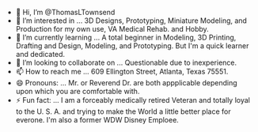 - 👋 Hi, I’m @ThomasLTownsend
- 👀 I’m interested in ... 3D Designs, Prototyping, Miniature Modeling, and Production for my own use, VA Medical Rehab. and Hobby.  
- 🌱 I’m currently learning ... A total beginner in Modeling, 3D Printing, Drafting and Design, Modeling, and Prototyping.  But I'm a quick learner and dedicated.  
- 💞️ I’m looking to collaborate on ... Questionable due to inexperience.  
- 📫 How to reach me ... 609 Ellington Street, Atlanta, Texas 75551.  
- 😄 Pronouns: ... Mr. or Reverend Dr. are both appplicable depending upon which you are comfortable with.  
- ⚡ Fun fact: ... I am a forceably medically retired Veteran and totally loyal to the U. S. A. and trying to make the World a little better place for everone.  I'm also a former WDW Disney Emploee.  

<!--- Thank you for putting up with my inexperience and determination.  
ThomasLTownsend/ThomasLTownsend is a ✨ special ✨ repository because its `README.md` (this file) appears on your GitHub profile.
You can click the Preview link to take a look at your changes.
--->
